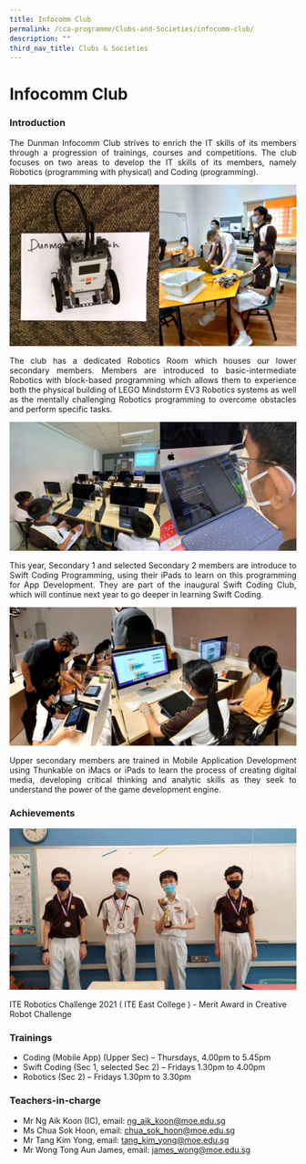 ```yaml
---
title: Infocomm Club
permalink: /cca-programme/Clubs-and-Societies/infocomm-club/
description: ""
third_nav_title: Clubs & Societies
---
```

# Infocomm Club

### Introduction

<p style="text-align: justify;">The Dunman Infocomm Club strives to enrich the IT skills of its members through a progression of trainings, courses and competitions. The club focuses on two areas to develop the IT skills of its members, namely Robotics (programming with physical) and Coding (programming).</p>

![](/images/Student%20Development%20Programme/CCA%20Programme/Clubs%20&%20Societies/Pic01.jpg)

<p style="text-align: justify;">The club has a dedicated Robotics Room which houses our lower secondary members. Members are introduced to basic-intermediate Robotics with block-based programming which allows them to experience both the physical building of LEGO Mindstorm EV3 Robotics systems as well as the mentally challenging Robotics programming to overcome obstacles and perform specific tasks.</p>

![](/images/Student%20Development%20Programme/CCA%20Programme/Clubs%20&%20Societies/Pic02.jpg)

<p style="text-align: justify;">This year, Secondary 1 and selected Secondary 2 members are introduce to Swift Coding Programming, using their iPads to learn on this programming for App Development. They are part of the inaugural Swift Coding Club, which will continue next year to go deeper in learning Swift Coding.</p>

![](/images/Student%20Development%20Programme/CCA%20Programme/Clubs%20&%20Societies/Pic03.jpg)

<p style="text-align: justify;">Upper secondary members are trained in Mobile Application Development using Thunkable on iMacs or iPads to learn the process of creating digital media, developing critical thinking and analytic skills as they seek to understand the power of the game development engine.</p>

### Achievements

![](/images/Student%20Development%20Programme/CCA%20Programme/Clubs%20&%20Societies/Pic04.jpg)

ITE Robotics Challenge 2021 ( ITE East College ) - Merit Award in Creative Robot Challenge

### Trainings

* Coding (Mobile App) (Upper Sec) – Thursdays, 4.00pm to 5.45pm 
* Swift Coding (Sec 1, selected Sec 2) – Fridays 1.30pm to 4.00pm
* Robotics (Sec 2) – Fridays 1.30pm to 3.30pm

### Teachers-in-charge

*   Mr Ng Aik Koon (IC), email: [ng\_aik\_koon@moe.edu.sg](mailto:ng_aik_koon@moe.edu.sg)
*   Ms Chua Sok Hoon, email: [chua\_sok\_hoon@moe.edu.sg](mailto:chua_sok_hoon@moe.edu.sg)
*   Mr Tang Kim Yong, email: [tang\_kim\_yong@moe.edu.sg](mailto:tang_kim_yong@moe.edu.sg)
*   Mr Wong Tong Aun James, email: [james\_wong@moe.edu.sg](mailto:james_wong@moe.edu.sg)